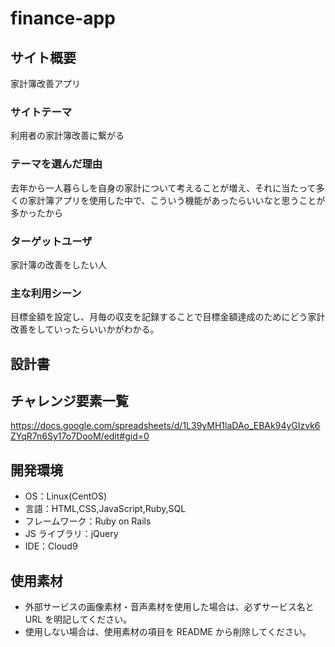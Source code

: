 # finance-app

## サイト概要

家計簿改善アプリ

### サイトテーマ

利用者の家計簿改善に繋がる

### テーマを選んだ理由

去年から一人暮らしを自身の家計について考えることが増え、それに当たって多くの家計簿アプリを使用した中で、こういう機能があったらいいなと思うことが多かったから

### ターゲットユーザ

家計簿の改善をしたい人

### 主な利用シーン

目標金額を設定し、月毎の収支を記録することで目標金額達成のためにどう家計改善をしていったらいいかがわかる。

## 設計書

## チャレンジ要素一覧

https://docs.google.com/spreadsheets/d/1L39yMH1laDAo_EBAk94yGIzvk6ZYqR7n6Sy17o7DooM/edit#gid=0

## 開発環境

- OS：Linux(CentOS)
- 言語：HTML,CSS,JavaScript,Ruby,SQL
- フレームワーク：Ruby on Rails
- JS ライブラリ：jQuery
- IDE：Cloud9

## 使用素材

- 外部サービスの画像素材・音声素材を使用した場合は、必ずサービス名と URL を明記してください。
- 使用しない場合は、使用素材の項目を README から削除してください。
